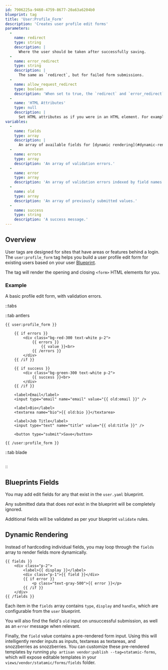 ```yaml
---
id: 7906225a-9460-4759-8677-20a63a6204b0
blueprint: tag
title: 'User:Profile_Form'
description: 'Creates user profile edit forms'
parameters:
  -
    name: redirect
    type: string
    description: |
      Where the user should be taken after successfully saving.
  -
    name: error_redirect
    type: string
    description: |
      The same as `redirect`, but for failed form submissions.
  -
    name: allow_request_redirect
    type: boolean
    description: 'When set to true, the `redirect` and `error_redirect` parameters will get overridden by `redirect` and `error_redirect` query parameters in the URL.'
  -
    name: 'HTML Attributes'
    type: null
    description: |
      Set HTML attributes as if you were in an HTML element. For example, `class="required" id="profile-form"`.
variables:
  -
    name: fields
    type: array
    description: |
      An array of available fields for [dynamic rendering](#dynamic-rendering).
  -
    name: errors
    type: array
    description: 'An array of validation errors.'
  -
    name: error
    type: array
    description: 'An array of validation errors indexed by field names. Suitable for targeting fields. eg. `{{ error:email }}`'
  -
    name: old
    type: array
    description: 'An array of previously submitted values.'
  -
    name: success
    type: string
    description: 'A success message.'
---
```

## Overview

User tags are designed for sites that have areas or features behind a login. The `user:profile_form` tag helps you build a user profile edit form for existing users based on your user [Blueprint](/blueprints).

The tag will render the opening and closing `<form>` HTML elements for you.

### Example

A basic profile edit form, with validation errors.

::tabs

::tab antlers
```antlers
{{ user:profile_form }}

    {{ if errors }}
        <div class="bg-red-300 text-white p-2">
            {{ errors }}
                {{ value }}<br>
            {{ /errors }}
        </div>
    {{ /if }}

    {{ if success }}
        <div class="bg-green-300 text-white p-2">
            {{ success }}<br>
        </div>
    {{ /if }}

    <label>Email</label>
    <input type="email" name="email" value="{{ old:email }}" />

    <label>Bio</label>
    <textarea name="bio">{{ old:bio }}</textarea>

    <label>Job Title</label>
    <input type="text" name="title" value="{{ old:title }}" />

    <button type="submit">Save</button>

{{ /user:profile_form }}
```
::tab blade
```blade

```
::

## Blueprints Fields

You may add edit fields for any that exist in the `user.yaml` blueprint.

Any submitted data that does _not_ exist in the blueprint will be completely ignored.

Additional fields will be validated as per your blueprint `validate` rules.

## Dynamic Rendering

Instead of hardcoding individual fields, you may loop through the `fields` array to render fields more dynamically.

```
{{ fields }}
    <div class="p-2">
        <label>{{ display }}</label>
        <div class="p-1">{{ field }}</div>
        {{ if error }}
            <p class="text-gray-500">{{ error }}</p>
        {{ /if }}
    </div>
{{ /fields }}
```

Each item in the `fields` array contains `type`, `display` and `handle`, which are configurable from the `user` blueprint.

You will also find the field's `old` input on unsuccessful submission, as well as an `error` message when relevant.

Finally, the `field` value contains a pre-rendered form input.  Using this will intelligently render inputs as inputs, textareas as textareas, and snozzberries as snozzberries.  You can customize these pre-rendered templates by running `php artisan vendor:publish --tag=statamic-forms`, which will expose editable templates in your `views/vendor/statamic/forms/fields` folder.

